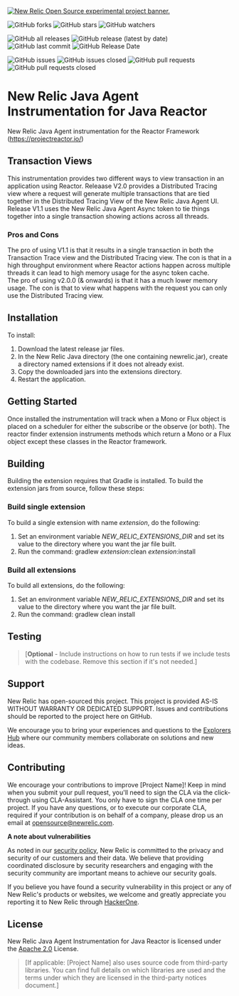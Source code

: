 <a href="https://opensource.newrelic.com/oss-category/#new-relic-experimental"><picture><source media="(prefers-color-scheme: dark)" srcset="https://github.com/newrelic/opensource-website/raw/main/src/images/categories/dark/Experimental.png"><source media="(prefers-color-scheme: light)" srcset="https://github.com/newrelic/opensource-website/raw/main/src/images/categories/Experimental.png"><img alt="New Relic Open Source experimental project banner." src="https://github.com/newrelic/opensource-website/raw/main/src/images/categories/Experimental.png"></picture></a>

![GitHub forks](https://img.shields.io/github/forks/newrelic-experimental/newrelic-java-reactor?style=social)
![GitHub stars](https://img.shields.io/github/stars/newrelic-experimental/newrelic-java-reactor?style=social)
![GitHub watchers](https://img.shields.io/github/watchers/newrelic-experimental/newrelic-java-reactor?style=social)

![GitHub all releases](https://img.shields.io/github/downloads/newrelic-experimental/newrelic-java-reactor/total)
![GitHub release (latest by date)](https://img.shields.io/github/v/release/newrelic-experimental/newrelic-java-reactor)
![GitHub last commit](https://img.shields.io/github/last-commit/newrelic-experimental/newrelic-java-reactor)
![GitHub Release Date](https://img.shields.io/github/release-date/newrelic-experimental/newrelic-java-reactor)


![GitHub issues](https://img.shields.io/github/issues/newrelic-experimental/newrelic-java-reactor)
![GitHub issues closed](https://img.shields.io/github/issues-closed/newrelic-experimental/newrelic-java-reactor)
![GitHub pull requests](https://img.shields.io/github/issues-pr/newrelic-experimental/newrelic-java-reactor)
![GitHub pull requests closed](https://img.shields.io/github/issues-pr-closed/newrelic-experimental/newrelic-java-reactor) 
    
# New Relic Java Agent Instrumentation for Java Reactor

New Relic Java Agent instrumentation for the Reactor Framework (https://projectreactor.io/)
  
## Transaction Views   
This instrumentation provides two different ways to view transaction in an application using Reactor.  Releaase V2.0 provides a Distributed Tracing view where a request will generate multiple transactions that are tied together in the Distributed Tracing View of the New Relic Java Agent UI.  Release V1.1 uses the New Relic Java Agent Async token to tie things together into a single transaction showing actions across all threads.   
### Pros and Cons   
The pro of using V1.1 is that it results in a single transaction in both the Transaction Trace view and the Distributed Tracing view.   The con is that in a high throughput environment where Reactor actions happen across multiple threads it can lead to high memory usage for the async token cache.   
The pro of using v2.0.0 (& onwards) is that it has a much lower memory usage.  The con is that to view what happens with the request you can only use the Distributed Tracing view.   

## Installation
   
To install:

1. Download the latest release jar files.
2. In the New Relic Java directory (the one containing newrelic.jar), create a directory named extensions if it does not already exist.
3. Copy the downloaded jars into the extensions directory.
4. Restart the application.
## Getting Started

Once installed the instrumentation will track when a Mono or Flux object is placed on a scheduler for either the subscribe or the observe (or both).  The reactor finder extension instruments methods which return a Mono or a Flux object except these classes in the Reactor framework.
   
## Building

Building the extension requires that Gradle is installed.
To build the extension jars from source, follow these steps:
### Build single extension
To build a single extension with name *extension*, do the following:
1. Set an environment variable *NEW_RELIC_EXTENSIONS_DIR* and set its value to the directory where you want the jar file built.
2. Run the command: gradlew *extension*:clean *extension*:install
### Build all extensions
To build all extensions, do the following:
1. Set an environment variable *NEW_RELIC_EXTENSIONS_DIR* and set its value to the directory where you want the jar file built.
2. Run the command: gradlew clean install

## Testing

>[**Optional** - Include instructions on how to run tests if we include tests with the codebase. Remove this section if it's not needed.]

## Support

New Relic has open-sourced this project. This project is provided AS-IS WITHOUT WARRANTY OR DEDICATED SUPPORT. Issues and contributions should be reported to the project here on GitHub.

We encourage you to bring your experiences and questions to the [Explorers Hub](https://discuss.newrelic.com) where our community members collaborate on solutions and new ideas.

## Contributing

We encourage your contributions to improve [Project Name]! Keep in mind when you submit your pull request, you'll need to sign the CLA via the click-through using CLA-Assistant. You only have to sign the CLA one time per project. If you have any questions, or to execute our corporate CLA, required if your contribution is on behalf of a company, please drop us an email at opensource@newrelic.com.

**A note about vulnerabilities**

As noted in our [security policy](../../security/policy), New Relic is committed to the privacy and security of our customers and their data. We believe that providing coordinated disclosure by security researchers and engaging with the security community are important means to achieve our security goals.

If you believe you have found a security vulnerability in this project or any of New Relic's products or websites, we welcome and greatly appreciate you reporting it to New Relic through [HackerOne](https://hackerone.com/newrelic).

## License

New Relic Java Agent Instrumentation for Java Reactor is licensed under the [Apache 2.0](http://apache.org/licenses/LICENSE-2.0.txt) License.

>[If applicable: [Project Name] also uses source code from third-party libraries. You can find full details on which libraries are used and the terms under which they are licensed in the third-party notices document.]
